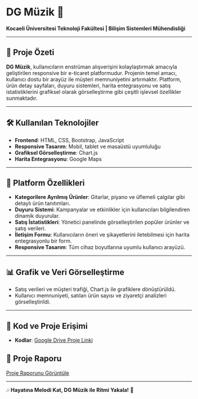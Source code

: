 # DG Müzik 🎵

**Kocaeli Üniversitesi Teknoloji Fakültesi | Bilişim Sistemleri Mühendisliği**

---

## 📌 Proje Özeti
**DG Müzik**, kullanıcıların enstrüman alışverişini kolaylaştırmak amacıyla geliştirilen responsive bir e-ticaret platformudur. Projenin temel amacı, kullanıcı dostu bir arayüz ile müşteri memnuniyetini artırmaktır. Platform, ürün detay sayfaları, duyuru sistemleri, harita entegrasyonu ve satış istatistiklerini grafiksel olarak görselleştirme gibi çeşitli işlevsel özellikler sunmaktadır.

---

## 🛠️ Kullanılan Teknolojiler
- **Frontend**: HTML, CSS, Bootstrap, JavaScript
- **Responsive Tasarım**: Mobil, tablet ve masaüstü uyumluluğu
- **Grafiksel Görselleştirme**: Chart.js
- **Harita Entegrasyonu**: Google Maps

---

## 🚀 Platform Özellikleri
- **Kategorilere Ayrılmış Ürünler**: Gitarlar, piyano ve üflemeli çalgılar gibi detaylı ürün tanıtımları.
- **Duyuru Sistemi**: Kampanyalar ve etkinlikler için kullanıcıları bilgilendiren dinamik duyurular.
- **Satış İstatistikleri**: Yönetici panelinde görselleştirilen popüler ürünler ve satış verileri.
- **İletişim Formu**: Kullanıcıların öneri ve şikayetlerini iletebilmesi için harita entegrasyonlu bir form.
- **Responsive Tasarım**: Tüm cihaz boyutlarına uyumlu kullanıcı arayüzü.

---

## 📊 Grafik ve Veri Görselleştirme
- Satış verileri ve müşteri trafiği, Chart.js ile grafiklere dönüştürüldü.
- Kullanıcı memnuniyeti, satılan ürün sayısı ve ziyaretçi analizleri görselleştirildi.

---

## 📂 Kod ve Proje Erişimi
- **Kodlar**: [Google Drive Proje Linki](https://drive.google.com/drive/folders/1jDQNPED_2Lo8AChtvYUAUJF64QSJB_XE?usp=drive_link)

## 📄 Proje Raporu
[Proje Raporunu Görüntüle](https://github.com/DeryaGelmez/DGM-zik/blob/main/221307055.pdf)

---

🎶 **Hayatına Melodi Kat, DG Müzik ile Ritmi Yakala!** 🎵
